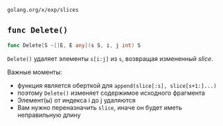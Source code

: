`golang.org/x/exp/slices`

## `func Delete()`

```go
func Delete[S ~[]E, E any](s S, i, j int) S
```

`Delete()` удаляет элементы `s[i:j]` из `s`, возвращая измененный *slice*. 

Важные моменты:

- функция является оберткой для `append(slice[:s], slice[s+1:]...)`
- поэтому `Delete()` изменяет содержимое исходного фрагмента
- Элемент(ы) от индекса i до j удаляются
- Вам нужно переназначить `slice`, иначе он будет иметь неправильную длину

